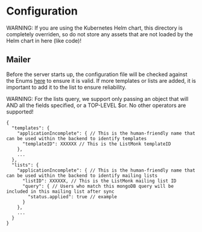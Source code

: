 # Configuration

WARNING: If you are using the Kubernetes Helm chart, this directory is completely overriden, so do not store any assets that are not loaded by the Helm chart in here (like code)!

## Mailer
Before the server starts up, the configuration file will be checked
against the Enums [here](../src/types/mailer.ts) to ensure it is valid.
If more templates or lists are added, it is important to add it to the list
to ensure reliability.

WARNING: For the lists query, we support only passing an object that will AND all the fields specified, or a TOP-LEVEL $or. No other operators are supported!


```
{
  "templates": {
    "applicationIncomplete": { // This is the human-friendly name that can be used within the backend to identify templates
      "templateID": XXXXXX // This is the ListMonk templateID
    },
    ...
  },
  "lists": {
    "applicationIncomplete": { // This is the human-friendly name that can be used within the backend to identify mailing lists
      "listID": XXXXXX, // This is the ListMonk mailing list ID
      "query": { // Users who match this mongoDB query will be included in this mailing list after sync
        "status.applied": true // example
      }
    },
    ...
  }
}
```
